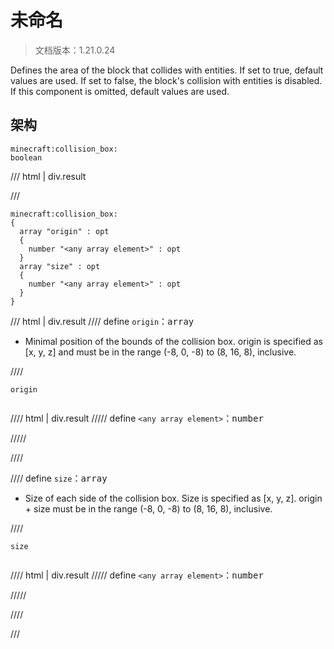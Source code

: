 # 未命名

> 文档版本：1.21.0.24

Defines the area of the block that collides with entities. If set to true, default values are used. If set to false, the block's collision with entities is disabled. If this component is omitted, default values are used.

## 架构

```mcschema
minecraft:collision_box:
boolean

```

/// html | div.result

///


```mcschema
minecraft:collision_box:
{
  array "origin" : opt
  {
    number "<any array element>" : opt
  }
  array "size" : opt
  {
    number "<any array element>" : opt
  }
}

```

/// html | div.result
//// define
`origin`：<samp>array</samp>

- Minimal position of the bounds of the collision box. origin is specified as [x, y, z] and must be in the range (-8, 0, -8) to (8, 16, 8), inclusive.


////

<div class="language-text highlight"><span class="filename"><code>origin</code></span><pre id="__code_1"><span></span></pre></div>

//// html | div.result
///// define
`<any array element>`：<samp>number</samp>


/////


////


//// define
`size`：<samp>array</samp>

- Size of each side of the collision box. Size is specified as [x, y, z]. origin + size must be in the range (-8, 0, -8) to (8, 16, 8), inclusive.


////

<div class="language-text highlight"><span class="filename"><code>size</code></span><pre id="__code_1"><span></span></pre></div>

//// html | div.result
///// define
`<any array element>`：<samp>number</samp>


/////


////


///


